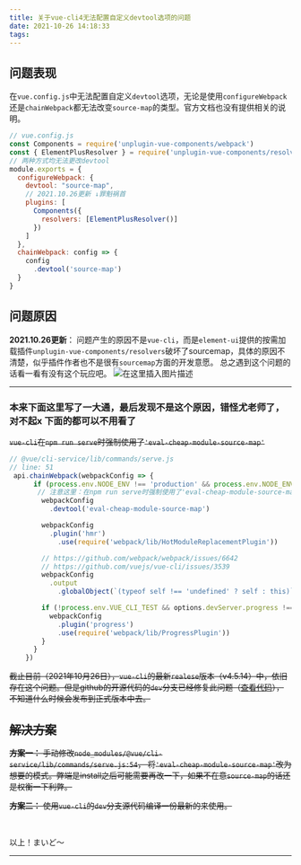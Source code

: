 ```yaml
---
title: 关于vue-cli4无法配置自定义devtool选项的问题
date: 2021-10-26 14:18:33
tags:
---
```


## 问题表现
在```vue.config.js```中无法配置自定义```devtool```选项，无论是使用```configureWebpack```还是```chainWebpack```都无法改变```source-map```的类型。官方文档也没有提供相关的说明。

```javascript
// vue.config.js
const Components = require('unplugin-vue-components/webpack')
const { ElementPlusResolver } = require('unplugin-vue-components/resolvers')
// 两种方式均无法更改devtool
module.exports = {
  configureWebpack: {
    devtool: "source-map",
    // 2021.10.26更新 ↓罪魁祸首
    plugins: [
      Components({
        resolvers: [ElementPlusResolver()]
      })
    ]
  },
  chainWebpack: config => {
    config
      .devtool('source-map')
  }
}
```
<!-- more -->
## 问题原因
**2021.10.26更新**： 问题产生的原因不是```vue-cli```，而是```element-ui```提供的按需加载插件```unplugin-vue-components/resolvers```破坏了sourcemap，具体的原因不清楚，似乎插件作者也不是很有```sourcemap```方面的开发意愿。 总之遇到这个问题的话看一看有没有这个玩应吧。
![在这里插入图片描述](https://img-blog.csdnimg.cn/e7165c44fff043758752a54008586582.png)

---
### 本来下面这里写了一大通，最后发现不是这个原因，错怪尤老师了，对不起x 下面的都可以不用看了
~~```vue-cli```在```npm run serve```时强制使用了```'eval-cheap-module-source-map'```~~

```javascript
// @vue/cli-service/lib/commands/serve.js
// line: 51
 api.chainWebpack(webpackConfig => {
      if (process.env.NODE_ENV !== 'production' && process.env.NODE_ENV !== 'test') {
       // 注意这里：在npm run serve时强制使用了'eval-cheap-module-source-map'
        webpackConfig
          .devtool('eval-cheap-module-source-map')

        webpackConfig
          .plugin('hmr')
            .use(require('webpack/lib/HotModuleReplacementPlugin'))

        // https://github.com/webpack/webpack/issues/6642
        // https://github.com/vuejs/vue-cli/issues/3539
        webpackConfig
          .output
            .globalObject(`(typeof self !== 'undefined' ? self : this)`)

        if (!process.env.VUE_CLI_TEST && options.devServer.progress !== false) {
          webpackConfig
            .plugin('progress')
            .use(require('webpack/lib/ProgressPlugin'))
        }
      }
    })
```

~~截止目前（2021年10月26日），```vue-cli```的最新```realese```版本（v4.5.14）中，依旧存在这个问题。但是github的开源代码的```dev```分支已经修复此问题（[查看代码](https://github.com/vuejs/vue-cli/blob/dev/packages/%40vue/cli-service/lib/commands/serve.js)），不知道什么时候会发布到正式版本中去。~~

## ~~解决方案~~
~~**方案一：** 手动修改```node_modules/@vue/cli-service/lib/commands/serve.js:54```， 将```'eval-cheap-module-source-map'```改为想要的模式。弊端是install之后可能需要再改一下，如果不在意```source-map```的话还是权衡一下利弊。~~

~~**方案二：** 使用```vue-cli```的```dev```分支源代码编译一份最新的来使用。~~



<br>

以上！まいど～

---
